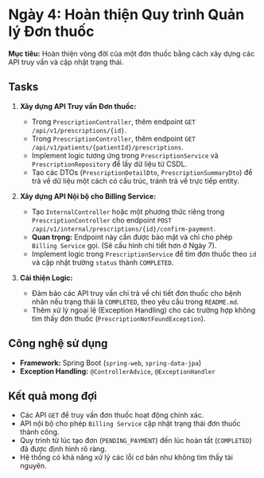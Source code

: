 # Ngày 4: Hoàn thiện Quy trình Quản lý Đơn thuốc

**Mục tiêu:** Hoàn thiện vòng đời của một đơn thuốc bằng cách xây dựng các API truy vấn và cập nhật trạng thái.

## Tasks

1.  **Xây dựng API Truy vấn Đơn thuốc:**
    *   Trong `PrescriptionController`, thêm endpoint `GET /api/v1/prescriptions/{id}`.
    *   Trong `PrescriptionController`, thêm endpoint `GET /api/v1/patients/{patientId}/prescriptions`.
    *   Implement logic tương ứng trong `PrescriptionService` và `PrescriptionRepository` để lấy dữ liệu từ CSDL.
    *   Tạo các DTOs (`PrescriptionDetailDto`, `PrescriptionSummaryDto`) để trả về dữ liệu một cách có cấu trúc, tránh trả về trực tiếp entity.

2.  **Xây dựng API Nội bộ cho Billing Service:**
    *   Tạo `InternalController` hoặc một phương thức riêng trong `PrescriptionController` cho endpoint `POST /api/v1/internal/prescriptions/{id}/confirm-payment`.
    *   **Quan trọng:** Endpoint này cần được bảo mật và chỉ cho phép `Billing Service` gọi. (Sẽ cấu hình chi tiết hơn ở Ngày 7).
    *   Implement logic trong `PrescriptionService` để tìm đơn thuốc theo `id` và cập nhật trường `status` thành `COMPLETED`.

3.  **Cải thiện Logic:**
    *   Đảm bảo các API truy vấn chỉ trả về chi tiết đơn thuốc cho bệnh nhân nếu trạng thái là `COMPLETED`, theo yêu cầu trong `README.md`.
    *   Thêm xử lý ngoại lệ (Exception Handling) cho các trường hợp không tìm thấy đơn thuốc (`PrescriptionNotFoundException`).

## Công nghệ sử dụng

*   **Framework:** Spring Boot (`spring-web`, `spring-data-jpa`)
*   **Exception Handling:** `@ControllerAdvice`, `@ExceptionHandler`

## Kết quả mong đợi

*   Các API `GET` để truy vấn đơn thuốc hoạt động chính xác.
*   API nội bộ cho phép `Billing Service` cập nhật trạng thái đơn thuốc thành công.
*   Quy trình từ lúc tạo đơn (`PENDING_PAYMENT`) đến lúc hoàn tất (`COMPLETED`) đã được định hình rõ ràng.
*   Hệ thống có khả năng xử lý các lỗi cơ bản như không tìm thấy tài nguyên.